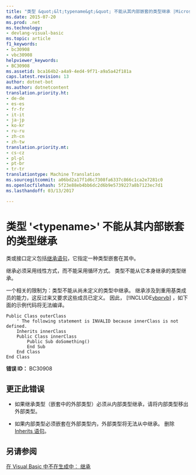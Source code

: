 ```yaml
---
title: "类型 &quot;&lt;typename&gt;&quot; 不能从其内部嵌套的类型继承 |Microsoft 文档"
ms.date: 2015-07-20
ms.prod: .net
ms.technology:
- devlang-visual-basic
ms.topic: article
f1_keywords:
- bc30908
- vbc30908
helpviewer_keywords:
- BC30908
ms.assetid: bca164b2-a4a9-4ed4-9f71-a9a5a42f181a
caps.latest.revision: 13
author: dotnet-bot
ms.author: dotnetcontent
translation.priority.ht:
- de-de
- es-es
- fr-fr
- it-it
- ja-jp
- ko-kr
- ru-ru
- zh-cn
- zh-tw
translation.priority.mt:
- cs-cz
- pl-pl
- pt-br
- tr-tr
translationtype: Machine Translation
ms.sourcegitcommit: a06bd2a17f1d6c7308fa6337c866c1ca2e7281c0
ms.openlocfilehash: 5f23e88eb4bb6dc2d6b9e5739227a8b7123ec7d1
ms.lasthandoff: 03/13/2017

---
```

# <a name="type-39lttypenamegt39-cannot-inherit-from-a-type-nested-within-it"></a>类型 '&lt;typename&gt;' 不能从其内部嵌套的类型继承
类或接口定义包括[继承语句](../../visual-basic/language-reference/statements/inherits-statement.md)，它指定一种类型嵌套在其中。  
  
 继承必须采用线性方式，而不能采用循环方式。 类型不能从它本身继承的类型继承。  
  
 一个相关的限制为：类型不能从尚未定义的类型中继承。 继承涉及到重用基类成员的能力，这反过来又要求这些成员已定义。 因此， [!INCLUDE[vbprvb](../../csharp/programming-guide/concepts/linq/includes/vbprvb_md.md)] ，如下面的示例代码将无法编译。  
  
```  
Public Class outerClass  
    ' The following statement is INVALID because innerClass is not defined.  
    Inherits innerClass  
    Public Class innerClass  
        Public Sub doSomething()  
        End Sub  
    End Class  
End Class  
```  
  
 **错误 ID：** BC30908  
  
## <a name="to-correct-this-error"></a>更正此错误  
  
-   如果继承类型（嵌套中的外部类型）必须从内部类型继承，请将内部类型移出外部类型。  
  
-   如果内部类型必须嵌套在外部类型内，外部类型将无法从中继承。 删除[Inherits 语句](../../visual-basic/language-reference/statements/inherits-statement.md)。  
  
## <a name="see-also"></a>另请参阅  
 [在 Visual Basic 中不在生成中︰ 继承](http://msdn.microsoft.com/en-us/e5e6e240-ed31-4657-820c-079b7c79313c)
